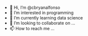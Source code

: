- 👋 Hi, I’m @cbryanalfonso
- 👀 I’m interested in programming
- 🌱 I’m currently learning data science
- 💞️ I’m looking to collaborate on ...
- 📫 How to reach me ...

<!---
cbryanalfonso/cbryanalfonso is a ✨ special ✨ repository because its `README.md` (this file) appears on your GitHub profile.
You can click the Preview link to take a look at your changes.
--->
